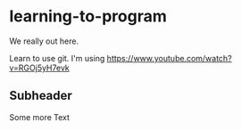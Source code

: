 # learning-to-program

We really out here.



Learn to use git. I'm using https://www.youtube.com/watch?v=RGOj5yH7evk 

## Subheader

Some more Text
